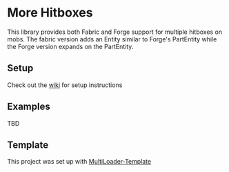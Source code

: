 # More Hitboxes

This library provides both Fabric and Forge support for multiple hitboxes on mobs. The fabric version adds an Entity 
similar to Forge's PartEntity while the Forge version expands on the PartEntity.

## Setup

Check out the [wiki](https://github.com/DarkPred/MoreHitboxes/wiki/Setup-instructions) for setup instructions

## Examples

TBD

## Template
This project was set up with [MultiLoader-Template](https://github.com/jaredlll08/MultiLoader-Template/tree/1.18.2/examples)
